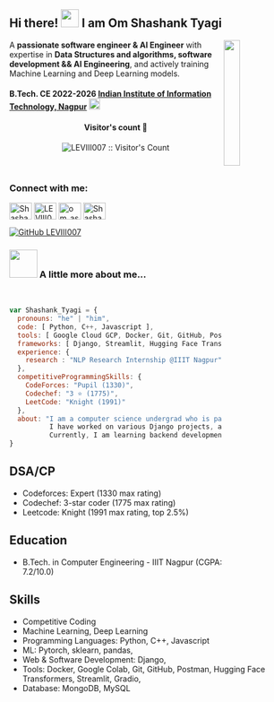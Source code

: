 
<div>

## Hi there! <img src="https://media.giphy.com/media/cLGu3Icy4OImKOJpai/giphy.gif" width="32"> I am Om Shashank Tyagi

<img align='right' src="https://media1.giphy.com/media/St8Fupl4K8Lyl5E9G7/giphy.gif?cid=ecf05e47z9x7dwocmvenuctj07lj7sfrhua3xqsoklr0cch4&ep=v1_gifs_related&rid=giphy.gif&ct=s" width="24%">

A **passionate software engineer & AI Engineer** with expertise in **Data Structures and algorithms, software development && AI Engineering**, and actively training Machine Learning and Deep Learning models.

</div>


<h4>


<p>

  B.Tech. CE 2022-2026 <a href="https://iiitn.ac.in/">Indian Institute of Information Technology, Nagpur</a>
   <img src="https://media.giphy.com/media/EzWeaUtmerGTiNbZF6/giphy.gif" width="20">
</p>

</h4>

<h4 align="center">Visitor's count 👀</h4>
<p align="center"><img src="https://profile-counter.glitch.me/{LEVIII007}/count.svg" alt="LEVIII007 :: Visitor's Count" /></p>

<br/>

<h3 align="left">Connect with me:</h3>
<p align="left">
<a href="www.linkedin.com/in/shas007" target="blank"><img align="center" src="https://raw.githubusercontent.com/rahuldkjain/github-profile-readme-generator/master/src/images/icons/Social/linked-in-alt.svg" alt="Shashank-Tyagi" height="30" width="40" /></a>
<a href="https://www.codechef.com/users/levi2375" target="blank"><img align="center" src="https://cdn.jsdelivr.net/npm/simple-icons@3.1.0/icons/codechef.svg" alt="LEVIII007" height="30" width="40" /></a>
<a href="https://codeforces.com/profile/shas2375" target="blank"><img align="center" src="https://raw.githubusercontent.com/rahuldkjain/github-profile-readme-generator/master/src/images/icons/Social/codeforces.svg" alt="om_ashish_soni" height="30" width="40" /></a>
<a href="https://leetcode.com/u/shashank_2375/" target="blank"><img align="center" src="https://raw.githubusercontent.com/rahuldkjain/github-profile-readme-generator/master/src/images/icons/Social/leet-code.svg" alt="Shashank_2375" height="30" width="40" /></a>

</p>


[![GitHub LEVIII007](https://img.shields.io/github/followers/om-ashish-soni?label=follow&style=social)](https://github.com/LEVIII007)
<!-- 
[![Linkedin: om-ashish-soni (Top Algorithm Voice) ](https://img.shields.io/badge/-om--ashish--soni-blue?style=flat-square&logo=Linkedin&logoColor=white&link=https://www.linkedin.com/in/thaianebraga/)](https://www.linkedin.com/in/om-ashish-soni/)
[![Competitive Programming](https://img.shields.io/badge/Competitive%20Programming-Expert-brightgreen.svg)](https://www.stopstalk.com/user/profile/om_ashish_soni)
[![YouTube](https://img.shields.io/badge/-Om%20Ashish%20Soni-red?style=for-the-badge&logo=YouTube&logoColor=white)](https://www.youtube.com/channel/UCoCysfMdSLjxRnz-fx9ez8Q) 
-->


### <img src="https://media.giphy.com/media/D1kBaRvs9LmaYU3CsF/giphy.gif" width="50"> A little more about me...  

<br/>

```javascript
var Shashank_Tyagi = {
  pronouns: "he" | "him",
  code: [ Python, C++, Javascript ],
  tools: [ Google Cloud GCP, Docker, Git, GitHub, PostMan, Google Colab, VS Code, IntelliJ,],
  frameworks: [ Django, Streamlit, Hugging Face Transformers, Pytorch ],
  experience: {
    research : "NLP Research Internship @IIIT Nagpur"
  },
  competitiveProgrammingSkills: {
    CodeForces: "Pupil (1330)",
    Codechef: "3 ⭐ (1775)",
    LeetCode: "Knight (1991)"
  },
  about: "I am a computer science undergrad who is passionate about learning and solving problems.\n
          I have worked on various Django projects, and have experience in Machine Learning and Deep Learning.\n
          Currently, I am learning backend development and creating some exciting project by integrating ML models with my websites."
}


```


## DSA/CP

- Codeforces: Expert (1330 max rating)
- Codechef: 3-star coder (1775 max rating)
- Leetcode: Knight (1991 max rating, top 2.5%)

## Education

- B.Tech. in Computer Engineering - IIIT Nagpur (CGPA: 7.2/10.0)


## Skills

- Competitive Coding
- Machine Learning, Deep Learning
- Programming Languages: Python, C++, Javascript
- ML: Pytorch, sklearn, pandas, 
- Web & Software Development: Django,
- Tools: Docker, Google Colab, Git, GitHub, Postman, Hugging Face Transformers, Streamlit, Gradio,
- Database: MongoDB, MySQL
